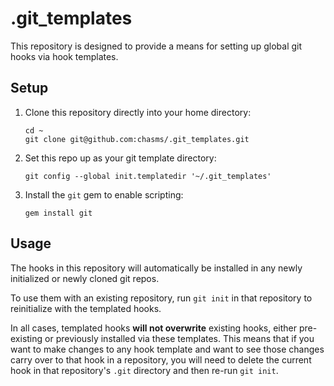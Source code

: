 # .git_templates

This repository is designed to provide a means for setting up global git hooks via hook templates.

## Setup

1. Clone this repository directly into your home directory:
    ```
    cd ~
    git clone git@github.com:chasms/.git_templates.git
    ```
1. Set this repo up as your git template directory:
    ```
    git config --global init.templatedir '~/.git_templates'
    ```
1. Install the `git` gem to enable scripting:
    ```
    gem install git
    ```

## Usage

The hooks in this repository will automatically be installed in any newly initialized or newly cloned git repos.

To use them with an existing repository, run `git init` in that repository to reinitialize with the templated hooks.

In all cases, templated hooks **will not overwrite** existing hooks, either pre-existing or previously installed via these templates. This means that if you want to make changes to any hook template and want to see those changes carry over to that hook in a repository, you will need to delete the current hook in that repository's `.git` directory and then re-run `git init`.
